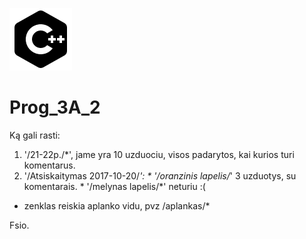 ![Alt text](https://github.com/UnicodeMan/Prog_3A_2/raw/master/Kita/Icons/icons8-C%2B%2B%20Filled-100.png)
# Prog_3A_2

Ką gali rasti:

  1. '/21-22p./*', jame yra 10 uzduociu, visos padarytos, kai kurios turi komentarus.
  2. '/Atsiskaitymas 2017-10-20/*':
    * '/oranzinis lapelis/*' 3 uzduotys, su komentarais.
    * '/melynas lapelis/*' neturiu :(

* zenklas reiskia aplanko vidu, pvz /aplankas/*

Fsio.
